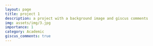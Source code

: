 ```yaml
---
layout: page
title: project 1
description: a project with a background image and giscus comments
img: assets/img/3.jpg
importance: 1
category: Academic
giscus_comments: true
---
```



